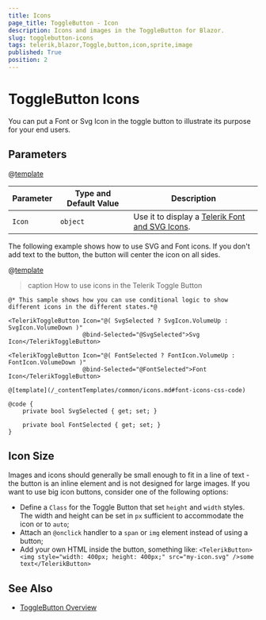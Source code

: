 ```yaml
---
title: Icons
page_title: ToggleButton - Icon
description: Icons and images in the ToggleButton for Blazor.
slug: togglebutton-icons
tags: telerik,blazor,Toggle,button,icon,sprite,image
published: True
position: 2
---
```


# ToggleButton Icons

You can put a Font or Svg Icon in the toggle button to illustrate its purpose for your end users.

## Parameters

@[template](/_contentTemplates/common/parameters-table-styles.md#table-layout)

| Parameter | Type and Default Value | Description |
|---|---|---|
| `Icon`| `object` | Use it to display a [Telerik Font and SVG Icons](slug:common-features-icons). |

The following example shows how to use SVG and Font icons. If you don't add text to the button, the button will center the icon on all sides.

@[template](/_contentTemplates/common/icons.md#font-icons-css-note)

>caption How to use icons in the Telerik Toggle Button

````RAZOR
@* This sample shows how you can use conditional logic to show different icons in the different states.*@

<TelerikToggleButton Icon="@( SvgSelected ? SvgIcon.VolumeUp : SvgIcon.VolumeDown )"
                     @bind-Selected="@SvgSelected">Svg Icon</TelerikToggleButton>

<TelerikToggleButton Icon="@( FontSelected ? FontIcon.VolumeUp : FontIcon.VolumeDown )"
                     @bind-Selected="@FontSelected">Font Icon</TelerikToggleButton>

@[template](/_contentTemplates/common/icons.md#font-icons-css-code)

@code {
    private bool SvgSelected { get; set; }

    private bool FontSelected { get; set; }
}
````


## Icon Size

Images and icons should generally be small enough to fit in a line of text - the button is an inline element and is not designed for large images. If you want to use big icon buttons, consider one of the following options:

* Define a `Class` for the Toggle Button that set `height` and `width` styles. The width and height can be set in `px` sufficient to accommodate the icon or to `auto`;
* Attach an `@onclick` handler to a `span` or `img` element instead of using a button;
* Add your own HTML inside the button, something like:
    `<TelerikButton><img style="width: 400px; height: 400px;" src="my-icon.svg" />some text</TelerikButton>`

## See Also

* [ToggleButton Overview](slug:togglebutton-overview)

